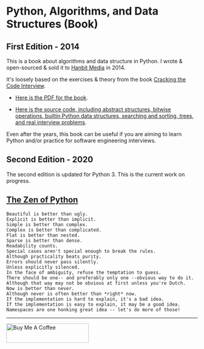 # Python, Algorithms, and Data Structures (Book)

## First Edition - 2014

This is a book about algorithms and data structure in Python. I wrote & open-sourced & sold it to [Hanbit Media](http://www.hanbit.co.kr/) in 2014. 

It's loosely based on the exercises & theory from the book [Cracking the Code Interview](https://www.amazon.com/Cracking-Coding-Interview-Programming-Questions/dp/0984782850/).

- [Here is the PDF for the book](https://github.com/bt3gl/Book_on_Python_Algorithms_and_Data_Structure/blob/master/first_edition/ebook_pdf/book_second_edition.pdf).

- [Here is the source code, including abstract structures, bitwise operations, builtin Python data structures, searching and sorting, trees, and real interview problems](https://github.com/bt3gl/Book_on_Python_Algorithms_and_Data_Structure/tree/master/first_edition/ebook_src).


Even after the years, this book can be useful if you are aiming to learn Python and/or practice for software engineering interviews.


## Second Edition - 2020

The second edition is updated for Python 3. This is the current work on progress.



## [The Zen of Python](https://www.python.org/dev/peps/pep-0020/)

```
Beautiful is better than ugly.
Explicit is better than implicit.
Simple is better than complex.
Complex is better than complicated.
Flat is better than nested.
Sparse is better than dense.
Readability counts.
Special cases aren't special enough to break the rules.
Although practicality beats purity.
Errors should never pass silently.
Unless explicitly silenced.
In the face of ambiguity, refuse the temptation to guess.
There should be one-- and preferably only one --obvious way to do it.
Although that way may not be obvious at first unless you're Dutch.
Now is better than never.
Although never is often better than *right* now.
If the implementation is hard to explain, it's a bad idea.
If the implementation is easy to explain, it may be a good idea.
Namespaces are one honking great idea -- let's do more of those!
```

-----
<a href="https://www.buymeacoffee.com/miavonpizza" target="_blank"><img src="https://cdn.buymeacoffee.com/buttons/arial-pink.png" alt="Buy Me A Coffee" style="height: 51px !important;width: 217px !important;" ></a>
